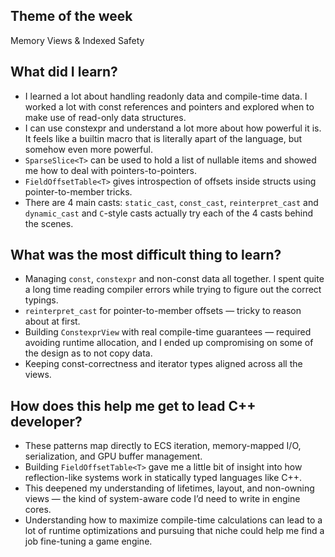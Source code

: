 ## Theme of the week

Memory Views & Indexed Safety

## What did I learn?

- I learned a lot about handling readonly data and compile-time data. I worked a lot with const references and pointers and explored when to make use of read-only data structures.
- I can use constexpr and understand a lot more about how powerful it is. It feels like a builtin macro that is literally apart of the language, but somehow even more powerful.
- `SparseSlice<T>` can be used to hold a list of nullable items and showed me how to deal with pointers-to-pointers.
- `FieldOffsetTable<T>` gives introspection of offsets inside structs using pointer-to-member tricks.
- There are 4 main casts: `static_cast`, `const_cast`, `reinterpret_cast` and `dynamic_cast` and `C`-style casts actually try each of the 4 casts behind the scenes.

## What was the most difficult thing to learn?

- Managing `const`, `constexpr` and non-const data all together. I spent quite a long time reading compiler errors while trying to figure out the correct typings.
- `reinterpret_cast` for pointer-to-member offsets — tricky to reason about at first.
- Building `ConstexprView` with real compile-time guarantees — required avoiding runtime allocation, and I ended up compromising on some of the design as to not copy data.
- Keeping const-correctness and iterator types aligned across all the views.

## How does this help me get to lead C++ developer?

- These patterns map directly to ECS iteration, memory-mapped I/O, serialization, and GPU buffer management.
- Building `FieldOffsetTable<T>` gave me a little bit of insight into how reflection-like systems work in statically typed languages like C++.
- This deepened my understanding of lifetimes, layout, and non-owning views — the kind of system-aware code I’d need to write in engine cores.
- Understanding how to maximize compile-time calculations can lead to a lot of runtime optimizations and pursuing that niche could help me find a job fine-tuning a game engine.

